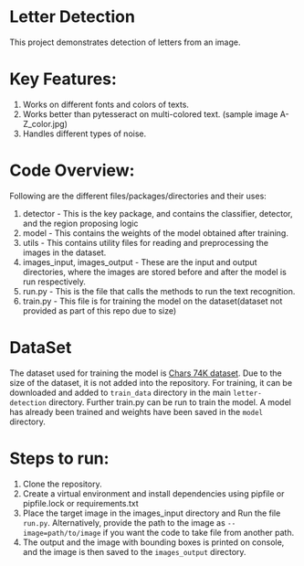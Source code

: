 # Letter Detection
This project demonstrates detection of letters from an image.

# Key Features:
1. Works on different fonts and colors of texts.
2. Works better than pytesseract on multi-colored text. (sample image A-Z_color.jpg)
3. Handles different types of noise.

# Code Overview:
Following are the different files/packages/directories and their uses:
1. detector - This is the key package, and contains the classifier, detector, and the region proposing logic
2. model - This contains the weights of the model obtained after training.
3. utils - This contains utility files for reading and preprocessing the images in the dataset.
4. images_input, images_output - These are the input and output directories, where the images are stored before
and after the model is run respectively.
5. run.py - This is the file that calls the methods to run the text recognition.
6. train.py - This file is for training the model on the dataset(dataset not provided 
as part of this repo due to size)

# DataSet
The dataset used for training the model is [Chars 74K dataset](http://www.ee.surrey.ac.uk/CVSSP/demos/chars74k/). Due to
the size of the dataset, it is not added into the repository. For training, it can be downloaded and added to `train_data` directory 
in the main `letter-detection` directory. Further train.py can be run to train the model. 
A model has already been trained and weights have been saved in the `model` directory.


# Steps to run:
1. Clone the repository.
2. Create a virtual environment and install dependencies using pipfile or pipfile.lock or requirements.txt
3. Place the target image in the images_input directory and Run the file `run.py`. Alternatively, provide the path to
the image as `--image=path/to/image` if you want the code to take file from another path.
4. The output and the image with bounding boxes is printed on console, and the image is then saved to the `images_output` directory.



